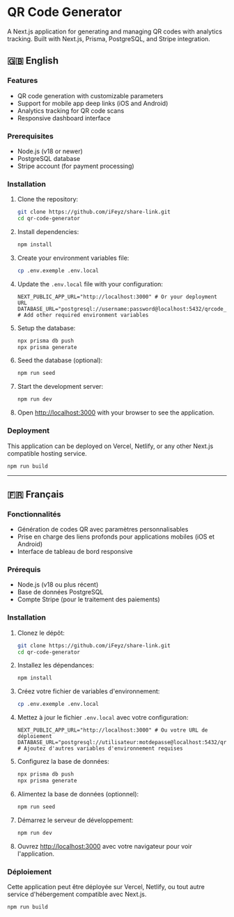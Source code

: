 # QR Code Generator

A Next.js application for generating and managing QR codes with analytics tracking. Built with Next.js, Prisma, PostgreSQL, and Stripe integration.

## 🇬🇧 English

### Features

- QR code generation with customizable parameters
- Support for mobile app deep links (iOS and Android)
- Analytics tracking for QR code scans
- Responsive dashboard interface

### Prerequisites

- Node.js (v18 or newer)
- PostgreSQL database
- Stripe account (for payment processing)

### Installation

1. Clone the repository:
   ```bash
   git clone https://github.com/iFeyz/share-link.git
   cd qr-code-generator
   ```

2. Install dependencies:
   ```bash
   npm install
   ```

3. Create your environment variables file:
   ```bash
   cp .env.exemple .env.local
   ```

4. Update the `.env.local` file with your configuration:
   ```
   NEXT_PUBLIC_APP_URL="http://localhost:3000" # Or your deployment URL
   DATABASE_URL="postgresql://username:password@localhost:5432/qrcode_db"
   # Add other required environment variables
   ```

5. Setup the database:
   ```bash
   npx prisma db push
   npx prisma generate
   ```

6. Seed the database (optional):
   ```bash
   npm run seed
   ```

7. Start the development server:
   ```bash
   npm run dev
   ```

8. Open [http://localhost:3000](http://localhost:3000) with your browser to see the application.

### Deployment

This application can be deployed on Vercel, Netlify, or any other Next.js compatible hosting service.

```bash
npm run build
```

---

## 🇫🇷 Français

### Fonctionnalités

- Génération de codes QR avec paramètres personnalisables
- Prise en charge des liens profonds pour applications mobiles (iOS et Android)
- Interface de tableau de bord responsive

### Prérequis

- Node.js (v18 ou plus récent)
- Base de données PostgreSQL
- Compte Stripe (pour le traitement des paiements)

### Installation

1. Clonez le dépôt:
   ```bash
   git clone https://github.com/iFeyz/share-link.git
   cd qr-code-generator
   ```

2. Installez les dépendances:
   ```bash
   npm install
   ```

3. Créez votre fichier de variables d'environnement:
   ```bash
   cp .env.exemple .env.local
   ```

4. Mettez à jour le fichier `.env.local` avec votre configuration:
   ```
   NEXT_PUBLIC_APP_URL="http://localhost:3000" # Ou votre URL de déploiement
   DATABASE_URL="postgresql://utilisateur:motdepasse@localhost:5432/qrcode_db"
   # Ajoutez d'autres variables d'environnement requises
   ```

5. Configurez la base de données:
   ```bash
   npx prisma db push
   npx prisma generate
   ```

6. Alimentez la base de données (optionnel):
   ```bash
   npm run seed
   ```

7. Démarrez le serveur de développement:
   ```bash
   npm run dev
   ```

8. Ouvrez [http://localhost:3000](http://localhost:3000) avec votre navigateur pour voir l'application.

### Déploiement

Cette application peut être déployée sur Vercel, Netlify, ou tout autre service d'hébergement compatible avec Next.js.

```bash
npm run build
```

